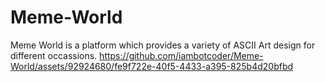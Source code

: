 # Meme-World
Meme World is a platform which provides a variety of ASCII Art design for different occassions.
https://github.com/iambotcoder/Meme-World/assets/92924680/fe9f722e-40f5-4433-a395-825b4d20bfbd
